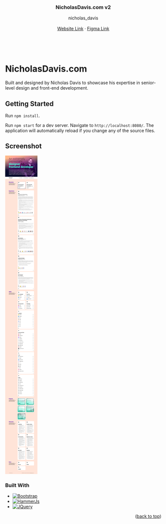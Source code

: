 <br />
<div align="center">

<h3 align="center">NicholasDavis.com v2</h3>

  <p align="center">
    nicholas_davis
    <br />
    <br />
    <a href="https://nicholasdavis.com" target="_blank">Website Link</a> · 
    <a href="https://www.figma.com/file/TliiS3dorVYnK7bc6CAa5c/nicholasdavis.com?type=design&node-id=0%3A1&mode=design&t=iyKZdsyY8AvsCOk7-1" target="_blank">Figma Link</a>
  </p>
</div>
<br />
<br />
<br />

<!-- INTRO -->
NicholasDavis.com
=============

Built and designed by Nicholas Davis to showcase his expertise in senior-level design and front-end development. 

<!-- GETTING STARTED -->
## Getting Started

Run `npm install`.

Run `npm start` for a dev server. Navigate to `http://localhost:8080/`. The application will automatically reload if you change any of the source files.

<!-- ABOUT THE PROJECT -->
## Screenshot

[![Product Name Screen Shot][product-screenshot]](https://nicholasdavis.com)


### Built With

* [![Bootstrap][Bootstrap.com]][Bootstrap-url]
* [![HammerJs][HammerJs.com]][HammerJs-url]
* [![JQuery][JQuery.com]][JQuery-url]

<p align="right">(<a href="#readme-top">back to top</a>)</p>



<!-- MARKDOWN LINKS & IMAGES -->
<!-- https://www.markdownguide.org/basic-syntax/#reference-style-links -->
[product-screenshot]: design/mockup.png
[Bootstrap.com]: https://img.shields.io/badge/Bootstrap-563D7C?style=for-the-badge&logo=bootstrap&logoColor=white
[Bootstrap-url]: https://getbootstrap.com
[HammerJs-url]: https://hammerjs.github.io/
[Hammerjs.com]: https://img.shields.io/badge/Hammer-E63B34?style=for-the-badge&logo=hammer&logoColor=white
[JQuery.com]: https://img.shields.io/badge/jQuery-0769AD?style=for-the-badge&logo=jquery&logoColor=white
[JQuery-url]: https://jquery.com 